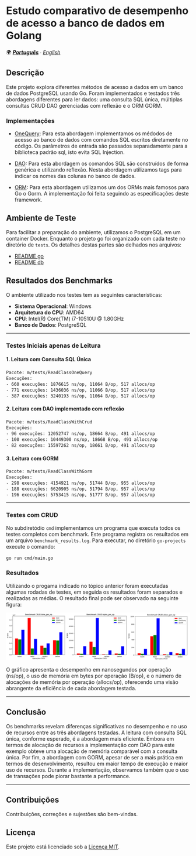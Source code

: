 # Estudo comparativo de desempenho de acesso a banco de dados em Golang

🌍 *[**Português**](README_pt.md) ∙ [English](README.md)*

## Descrição
Este projeto explora diferentes métodos de acesso a dados em um banco de dados PostgreSQL usando Go. Foram implementados e testados três abordagens diferentes para ler dados: uma consulta SQL única, múltiplas consultas CRUD DAO gerenciadas com reflexão e o ORM GORM.

### Implementações

- [OneQuery](./go-projects/tests/ClassOneQuery/repository/repository.go): Para esta abordagem implementamos os médodos de acesso ao banco de dados com comandos SQL escritos diretamente no código. Os parâmetros de entrada são passados separadamente para a biblioteca padrão sql, isto evita SQL Injection.

- [DAO](./go-projects/tests/ClassDAO/dao/dao.go): Para esta abordagem os comandos SQL são construídos de forma genérica e utilizando reflexão. Nesta abordagem utilizamos tags para indicar os nomes das colunas no banco de dados.

- [ORM](./go-projects/tests/ClassWithGorm/repository/repository.go): Para esta abordagem utilizamos um dos ORMs mais famosos para Go o Gorm. A implementação foi feita seguindo as especificações deste framework.

## Ambiente de Teste

Para facilitar a preparação do ambiente, utilizamos o PostgreSQL em um container Docker. Enquanto o projeto go foi organizado com cada teste no diretório de `tests`. Os detalhes destas partes são delhados nos arquivos:
- [README go](./go-projects/README.md)
- [README db](./database/README.md)

## Resultados dos Benchmarks

O ambiente utilizado nos testes tem as seguintes características:
- **Sistema Operacional**: Windows
- **Arquitetura do CPU**: AMD64
- **CPU**: Intel(R) Core(TM) i7-10510U @ 1.80GHz
- **Banco de Dados**: PostgreSQL

---

### Testes Iniciais apenas de Leitura

#### 1. Leitura com Consulta SQL Única
```
Pacote: m/tests/ReadClassOneQuery
Execuções: 
- 660 execuções: 1876615 ns/op, 11064 B/op, 517 allocs/op
- 771 execuções: 1436036 ns/op, 11066 B/op, 517 allocs/op
- 387 execuções: 3240193 ns/op, 11064 B/op, 517 allocs/op
```

#### 2. Leitura com DAO implementado com reflexão
```
Pacote: m/tests/ReadClassWithCrud
Execuções:
- 96 execuções: 12052747 ns/op, 18664 B/op, 491 allocs/op
- 100 execuções: 10449300 ns/op, 18668 B/op, 491 allocs/op
- 82 execuções: 15597262 ns/op, 18661 B/op, 491 allocs/op
```

#### 3. Leitura com GORM
```
Pacote: m/tests/ReadClassWithGorm
Execuções:
- 298 execuções: 4154921 ns/op, 51744 B/op, 955 allocs/op
- 188 execuções: 6620905 ns/op, 51794 B/op, 957 allocs/op
- 196 execuções: 5753415 ns/op, 51777 B/op, 957 allocs/op
```
---

### Testes com CRUD

No subdiretódio `cmd` implementamos um programa que executa todos os testes completos com benchmark. Este programa registra os resultados em um arquivo `benchmark_results.log`. Para executar, no diretório `go-projects` execute o comando:

```sh
go run cmd/main.go
```

### Resultados

Utilizando o progama indicado no tópico anterior foram executadas algumas rodadas de testes, em seguida os resultados foram separados e realizadas as médias. O resultado final pode ser observado na seguinte figura:

![picture](./resource/output.png)

O gráfico apresenta o desempenho em nanosegundos por operação (ns/op), o uso de memória em bytes por operação (B/op), e o número de alocações de memória por operação (allocs/op), oferecendo uma visão abrangente da eficiência de cada abordagem testada.


---

## Conclusão
Os benchmarks revelam diferenças significativas no desempenho e no uso de recursos entre as três abordagens testadas. A leitura com consulta SQL única, conforme esperado, é a abordagem mais eficiente. Embora em termos de alocação de recursos a implementação com DAO para este exemplo obteve uma alocação de memória comparável com a consulta única. Por fim, a abordagem com GORM, apesar de ser a mais prática em termos de desenvolvimento, resultou em maior tempo de execução e maior uso de recursos.
Durante a implementação, observamos também que o uso de transações pode piorar bastante a performance.

---

## Contribuições

Contribuições, correções e sujestões são bem-vindas.

## Licença

Este projeto está licenciado sob a [Licença MIT](LICENSE).
